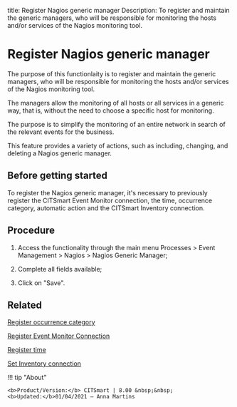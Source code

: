 title: Register Nagios generic manager
Description: To register and maintain the generic managers, who will be responsible for monitoring the hosts and/or services of the Nagios monitoring tool.
# Register Nagios generic manager

The purpose of this functionlaity is to register and maintain the generic
managers, who will be responsible for monitoring the hosts and/or services of
the Nagios monitoring tool.

The managers allow the monitoring of all hosts or all services in a generic way,
that is, without the need to choose a specific host for monitoring.

The purpose is to simplify the monitoring of an entire network in search of the
relevant events for the business.

This feature provides a variety of actions, such as including, changing, and
deleting a Nagios generic manager.

Before getting started
--------------------------

To register the Nagios generic manager, it's necessary to previously register
the CITSmart Event Monitor connection, the time, occurrence category, automatic
action and the CITSmart Inventory connection.

Procedure
-------------

1.  Access the functionality through the main menu Processes \> Event Management
    \> Nagios \> Nagios Generic Manager;

2.  Complete all fields available;

3.  Click on "Save".

Related
-------

[Register occurrence category](/en-us/citsmart-platform-8/processes/event/configuration/register-occurence-category.html)

[Register Event Monitor Connection](/en-us/citsmart-platform-8/processes/event/configuration/register-event-monitor-connection.html)

[Register time](/en-us/citsmart-platform-8/processes/event/configuration/register-time.html)

[Set Inventory connection](/en-us/citsmart-platform-8/processes/event/configuration/set-inventory-connection.html)


!!! tip "About"

    <b>Product/Version:</b> CITSmart | 8.00 &nbsp;&nbsp;
    <b>Updated:</b>01/04/2021 – Anna Martins
